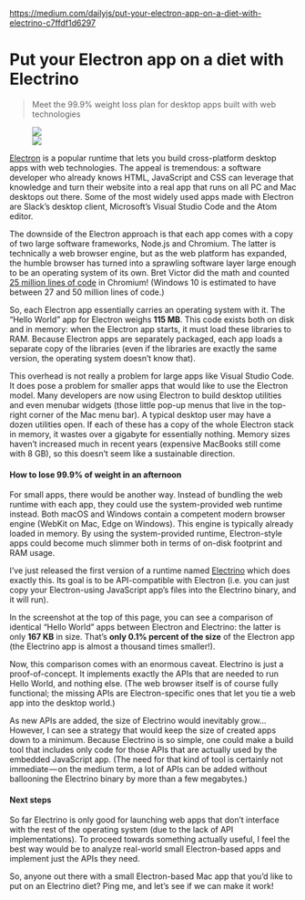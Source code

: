 <a href="https://medium.com/dailyjs/put-your-electron-app-on-a-diet-with-electrino-c7ffdf1d6297">https://medium.com/dailyjs/put-your-electron-app-on-a-diet-with-electrino-c7ffdf1d6297</a><div id="articleHeader"><h1>Put your Electron app on a diet with Electrino</h1></div><blockquote id="5aeb">Meet the 99.9% weight loss plan for desktop apps built with web technologies</blockquote><div><figure id="da7e"><div><div><img src="https://cdn-images-1.medium.com/freeze/max/66/1*gHrWP1uSTICAeoY2iqkQDQ.png?q=20" /><div class="readableLargeImageContainer"><img src="https://cdn-images-1.medium.com/max/2000/1*gHrWP1uSTICAeoY2iqkQDQ.png" /></div></figure><div><p id="35f8"><a href="https://electron.atom.io" target="_blank">Electron</a> is a popular runtime that lets you build cross-platform desktop apps with web technologies. The appeal is tremendous: a software developer who already knows HTML, JavaScript and CSS can leverage that knowledge and turn their website into a real app that runs on all PC and Mac desktops out there. Some of the most widely used apps made with Electron are Slack’s desktop client, Microsoft’s Visual Studio Code and the Atom editor.</p><p id="4d3a">The downside of the Electron approach is that each app comes with a copy of two large software frameworks, Node.js and Chromium. The latter is technically a web browser engine, but as the web platform has expanded, the humble browser has turned into a sprawling software layer large enough to be an operating system of its own. Bret Victor did the math and counted <a href="https://twitter.com/worrydream/status/857794605076500480" target="_blank">25 million lines of code</a> in Chromium! (Windows 10 is estimated to have between 27 and 50 million lines of code.)</p><p id="5e97">So, each Electron app essentially carries an operating system with it. The “Hello World” app for Electron weighs <strong>115 MB</strong>. This code exists both on disk and in memory: when the Electron app starts, it must load these libraries to RAM. Because Electron apps are separately packaged, each app loads a separate copy of the libraries (even if the libraries are exactly the same version, the operating system doesn’t know that).</p><p id="636e">This overhead is not really a problem for large apps like Visual Studio Code. It does pose a problem for smaller apps that would like to use the Electron model. Many developers are now using Electron to build desktop utilities and even menubar widgets (those little pop-up menus that live in the top-right corner of the Mac menu bar). A typical desktop user may have a dozen utilities open. If each of these has a copy of the whole Electron stack in memory, it wastes over a gigabyte for essentially nothing. Memory sizes haven’t increased much in recent years (expensive MacBooks still come with 8 GB), so this doesn’t seem like a sustainable direction.</p><h4 id="222f">How to lose 99.9% of weight in an afternoon</h4><p id="93ba">For small apps, there would be another way. Instead of bundling the web runtime with each app, they could use the system-provided web runtime instead. Both macOS and Windows contain a competent modern browser engine (WebKit on Mac, Edge on Windows). This engine is typically already loaded in memory. By using the system-provided runtime, Electron-style apps could become much slimmer both in terms of on-disk footprint and RAM usage.</p><p id="5f73">I’ve just released the first version of a runtime named <a href="https://github.com/pojala/electrino" target="_blank">Electrino</a> which does exactly this. Its goal is to be API-compatible with Electron (i.e. you can just copy your Electron-using JavaScript app’s files into the Electrino binary, and it will run).</p><p id="9853">In the screenshot at the top of this page, you can see a comparison of identical “Hello World” apps between Electron and Electrino: the latter is only <strong>167 KB</strong> in size. That’s <strong>only 0.1% percent of the size</strong> of the Electron app (the Electrino app is almost a thousand times smaller!).</p><p id="bdea">Now, this comparison comes with an enormous caveat. Electrino is just a proof-of-concept. It implements exactly the APIs that are needed to run Hello World, and nothing else. (The web browser itself is of course fully functional; the missing APIs are Electron-specific ones that let you tie a web app into the desktop world.)</p><p id="1a5e">As new APIs are added, the size of Electrino would inevitably grow… However, I can see a strategy that would keep the size of created apps down to a minimum. Because Electrino is so simple, one could make a build tool that includes only code for those APIs that are actually used by the embedded JavaScript app. (The need for that kind of tool is certainly not immediate — on the medium term, a lot of APIs can be added without ballooning the Electrino binary by more than a few megabytes.)</p><h4 id="fbcd">Next steps</h4><p id="d205">So far Electrino is only good for launching web apps that don’t interface with the rest of the operating system (due to the lack of API implementations). To proceed towards something actually useful, I feel the best way would be to analyze real-world small Electron-based apps and implement just the APIs they need.</p><p id="5bc1">So, anyone out there with a small Electron-based Mac app that you’d like to put on an Electrino diet? Ping me, and let’s see if we can make it work!</p></div>